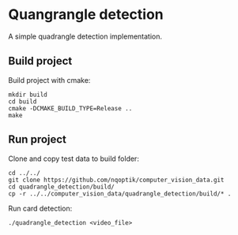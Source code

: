 # Quangrangle detection
A simple quadrangle detection implementation.

## Build project
Build project with cmake:
```
mkdir build
cd build
cmake -DCMAKE_BUILD_TYPE=Release ..
make
```

## Run project
Clone and copy test data to build folder:
```
cd ../../
git clone https://github.com/nqoptik/computer_vision_data.git
cd quadrangle_detection/build/
cp -r ../../computer_vision_data/quadrangle_detection/build/* .
```

Run card detection:
```
./quadrangle_detection <video_file>
```
